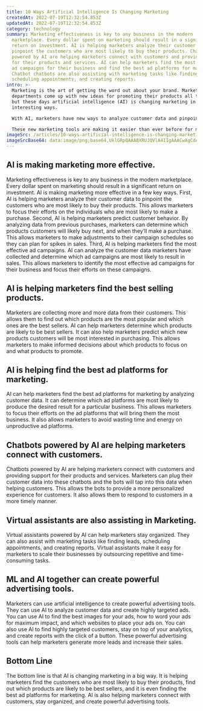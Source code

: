 ```yaml
---
title: 10 Ways Artificial Intelligence Is Changing Marketing
createdAt: 2022-07-19T12:32:54.853Z
updatedAt: 2022-07-19T12:32:54.853Z
category: technology
summary: Marketing effectiveness is key to any business in the modern
  marketplace. Every dollar spent on marketing should result in a significant
  return on investment. AI is helping marketers analyze their customer data to
  pinpoint the customers who are most likely to buy their products. Chatbots
  powered by AI are helping marketers connect with customers and provide support
  for their products and services. AI can help marketers find the most effective
  ad campaigns for their business and find the best ad platforms for marketing.
  Chatbot chatbots are also assisting with marketing tasks like finding leads,
  scheduling appointments, and creating reports.
intro: >-
  Marketing is the art of getting the word out about your brand. Marketing
  departments come up with new ideas for promoting their products all the time,
  but these days artificial intelligence (AI) is changing marketing in some
  interesting ways.

  With AI, marketers have new ways to analyze customer data and pinpoint which marketing strategies are most effective. It’s even easier for marketers to find out which marketing efforts drive sales with chatbots and virtual assistants powered by AI. 

  These new marketing tools are making it easier than ever before for marketers to increase ROI on their marketing campaigns, drive customer loyalty, and optimize every aspect of their brand’s presence online and off. Here’s how artificial intelligence is changing marketing today.
imageSrc: /articles/10-ways-artificial-intelligence-is-changing-marketing.png
imageSrcBase64: data:image/png;base64,UklGRpQAAABXRUJQVlA4IIgAAACwAgCdASoKAAoAAUAmJbACdFkAbn+BwVgFDVpghAAA/vwO37pt9Mclid3TEP4/+mkzR5enYPVnKfLM5WochA+8A+t9ET7rn6J8sr63/4oyxOhxP+P0jfIYpGXZxC1udhFXX9YcrsLoRAVE1/yKYt3F+Mdl2dD7/4YdXh7jK32D/2FvhImtUYAA
---
```


## AI is making marketing more effective.

Marketing effectiveness is key to any business in the modern marketplace. Every dollar spent on marketing should result in a significant return on investment. AI is making marketing more effective in a few key ways.
First, AI is helping marketers analyze their customer data to pinpoint the customers who are most likely to buy their products. This allows marketers to focus their efforts on the individuals who are most likely to make a purchase.
Second, AI is helping marketers predict customer behavior. By analyzing data from previous purchases, marketers can determine which products customers will likely buy next, and when they’ll make a purchase. This allows marketers to make adjustments to their campaign schedules so they can plan for spikes in sales.
Third, AI is helping marketers find the most effective ad campaigns. AI can analyze the customer data marketers have collected and determine which ad campaigns are most likely to result in sales. This allows marketers to identify the most effective ad campaigns for their business and focus their efforts on these campaigns.

## AI is helping marketers find the best selling products.

Marketers are collecting more and more data from their customers. This allows them to find out which products are the most popular and which ones are the best sellers. AI can help marketers determine which products are likely to be best sellers.
It can also help marketers predict which new products customers will be most interested in purchasing. This allows marketers to make informed decisions about which products to focus on and what products to promote.

## AI is helping find the best ad platforms for marketing.

AI can help marketers find the best ad platforms for marketing by analyzing customer data. It can determine which ad platforms are most likely to produce the desired result for a particular business.
This allows marketers to focus their efforts on the ad platforms that will bring them the most business. It also allows marketers to avoid wasting time and energy on unproductive ad platforms.

## Chatbots powered by AI are helping marketers connect with customers.

Chatbots powered by AI are helping marketers connect with customers and providing support for their products and services. Marketers can plug their customer data into these chatbots and the bots will tap into this data when helping customers.
This allows the bots to provide a more personalized experience for customers. It also allows them to respond to customers in a more timely manner.

## Virtual assistants are also assisting in Marketing.

Virtual assistants powered by AI can help marketers stay organized. They can also assist with marketing tasks like finding leads, scheduling appointments, and creating reports.
Virtual assistants make it easy for marketers to scale their businesses by outsourcing repetitive and time-consuming tasks.

## ML and AI together can create powerful advertising tools.

Marketers can use artificial intelligence to create powerful advertising tools. They can use AI to analyze customer data and create highly targeted ads.
You can use AI to find the best images for your ads, how to word your ads for maximum impact, and which websites to place your ads on.
You can also use AI to find highly targeted customers, stay on top of your analytics, and create reports with the click of a button.
These powerful advertising tools can help marketers generate more leads and increase their sales.

## Bottom Line

The bottom line is that AI is changing marketing in a big way. It is helping marketers find the customers who are most likely to buy their products, find out which products are likely to be best sellers, and it is even finding the best ad platforms for marketing. AI is also helping marketers connect with customers, stay organized, and create powerful advertising tools.
